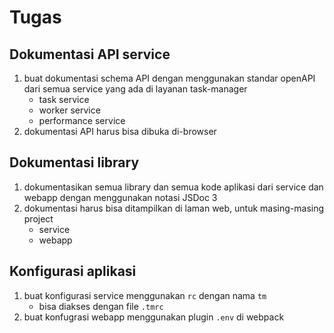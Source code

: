 # Tugas

## Dokumentasi API service
1. buat dokumentasi schema API dengan menggunakan standar openAPI dari semua service yang ada di layanan task-manager
    - task service
    - worker service
    - performance service
1. dokumentasi API harus bisa dibuka di-browser

## Dokumentasi library
1. dokumentasikan semua library dan semua kode aplikasi dari service dan webapp dengan menggunakan notasi JSDoc 3
1. dokumentasi harus bisa ditampilkan di laman web, untuk masing-masing project
    - service
    - webapp

## Konfigurasi aplikasi
1. buat konfigurasi service menggunakan `rc` dengan nama `tm`
    - bisa diakses dengan file `.tmrc`
1. buat konfugrasi webapp menggunakan plugin `.env` di webpack
